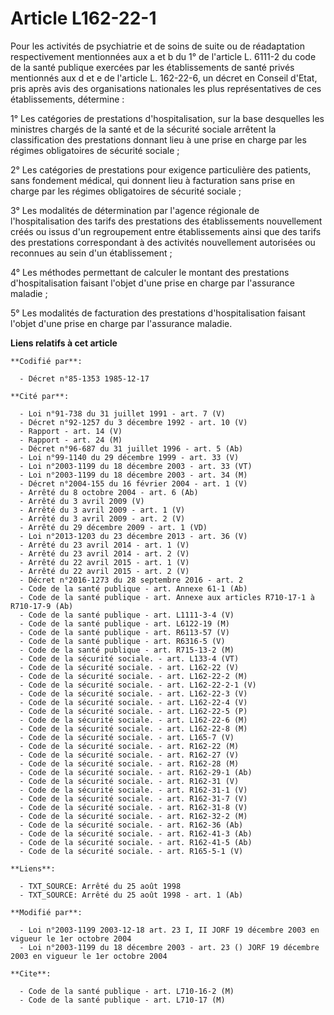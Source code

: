 # Article L162-22-1

Pour les activités de psychiatrie et de soins de suite ou de réadaptation respectivement mentionnées aux a et b du 1° de
l'article L. 6111-2 du code de la santé publique exercées par les établissements de santé privés mentionnés aux d et e de
l'article L. 162-22-6, un décret en Conseil d'Etat, pris après avis des organisations nationales les plus représentatives de
ces établissements, détermine :

1° Les catégories de prestations d'hospitalisation, sur la base desquelles les ministres chargés de la santé et de la
sécurité sociale arrêtent la classification des prestations donnant lieu à une prise en charge par les régimes obligatoires
de sécurité sociale ;

2° Les catégories de prestations pour exigence particulière des patients, sans fondement médical, qui donnent lieu à
facturation sans prise en charge par les régimes obligatoires de sécurité sociale ;

3° Les modalités de détermination par l'agence régionale de l'hospitalisation des tarifs des prestations des établissements
nouvellement créés ou issus d'un regroupement entre établissements ainsi que des tarifs des prestations correspondant à des
activités nouvellement autorisées ou reconnues au sein d'un établissement ;

4° Les méthodes permettant de calculer le montant des prestations d'hospitalisation faisant l'objet d'une prise en charge par
l'assurance maladie ;

5° Les modalités de facturation des prestations d'hospitalisation faisant l'objet d'une prise en charge par l'assurance
maladie.

**Liens relatifs à cet article**

	**Codifié par**:

	  - Décret n°85-1353 1985-12-17

	**Cité par**:

	  - Loi n°91-738 du 31 juillet 1991 - art. 7 (V)
	  - Décret n°92-1257 du 3 décembre 1992 - art. 10 (V)
	  - Rapport - art. 14 (V)
	  - Rapport - art. 24 (M)
	  - Décret n°96-687 du 31 juillet 1996 - art. 5 (Ab)
	  - Loi n°99-1140 du 29 décembre 1999 - art. 33 (V)
	  - Loi n°2003-1199 du 18 décembre 2003 - art. 33 (VT)
	  - Loi n°2003-1199 du 18 décembre 2003 - art. 34 (M)
	  - Décret n°2004-155 du 16 février 2004 - art. 1 (V)
	  - Arrêté du 8 octobre 2004 - art. 6 (Ab)
	  - Arrêté du 3 avril 2009 (V)
	  - Arrêté du 3 avril 2009 - art. 1 (V)
	  - Arrêté du 3 avril 2009 - art. 2 (V)
	  - Arrêté du 29 décembre 2009 - art. 1 (VD)
	  - Loi n°2013-1203 du 23 décembre 2013 - art. 36 (V)
	  - Arrêté du 23 avril 2014 - art. 1 (V)
	  - Arrêté du 23 avril 2014 - art. 2 (V)
	  - Arrêté du 22 avril 2015 - art. 1 (V)
	  - Arrêté du 22 avril 2015 - art. 2 (V)
	  - Décret n°2016-1273 du 28 septembre 2016 - art. 2
	  - Code de la santé publique - art. Annexe 61-1 (Ab)
	  - Code de la santé publique - art. Annexe aux articles R710-17-1 à R710-17-9 (Ab)
	  - Code de la santé publique - art. L1111-3-4 (V)
	  - Code de la santé publique - art. L6122-19 (M)
	  - Code de la santé publique - art. R6113-57 (V)
	  - Code de la santé publique - art. R6316-5 (V)
	  - Code de la santé publique - art. R715-13-2 (M)
	  - Code de la sécurité sociale. - art. L133-4 (VT)
	  - Code de la sécurité sociale. - art. L162-22 (V)
	  - Code de la sécurité sociale. - art. L162-22-2 (M)
	  - Code de la sécurité sociale. - art. L162-22-2-1 (V)
	  - Code de la sécurité sociale. - art. L162-22-3 (V)
	  - Code de la sécurité sociale. - art. L162-22-4 (V)
	  - Code de la sécurité sociale. - art. L162-22-5 (P)
	  - Code de la sécurité sociale. - art. L162-22-6 (M)
	  - Code de la sécurité sociale. - art. L162-22-8 (M)
	  - Code de la sécurité sociale. - art. L165-7 (V)
	  - Code de la sécurité sociale. - art. R162-22 (M)
	  - Code de la sécurité sociale. - art. R162-27 (V)
	  - Code de la sécurité sociale. - art. R162-28 (M)
	  - Code de la sécurité sociale. - art. R162-29-1 (Ab)
	  - Code de la sécurité sociale. - art. R162-31 (V)
	  - Code de la sécurité sociale. - art. R162-31-1 (V)
	  - Code de la sécurité sociale. - art. R162-31-7 (V)
	  - Code de la sécurité sociale. - art. R162-31-8 (V)
	  - Code de la sécurité sociale. - art. R162-32-2 (M)
	  - Code de la sécurité sociale. - art. R162-36 (Ab)
	  - Code de la sécurité sociale. - art. R162-41-3 (Ab)
	  - Code de la sécurité sociale. - art. R162-41-5 (Ab)
	  - Code de la sécurité sociale. - art. R165-5-1 (V)

	**Liens**:

	  - TXT_SOURCE: Arrêté du 25 août 1998
	  - TXT_SOURCE: Arrêté du 25 août 1998 - art. 1 (Ab)

	**Modifié par**:

	  - Loi n°2003-1199 2003-12-18 art. 23 I, II JORF 19 décembre 2003 en vigueur le 1er octobre 2004
	  - Loi n°2003-1199 du 18 décembre 2003 - art. 23 () JORF 19 décembre 2003 en vigueur le 1er octobre 2004

	**Cite**:

	  - Code de la santé publique - art. L710-16-2 (M)
	  - Code de la santé publique - art. L710-17 (M)

